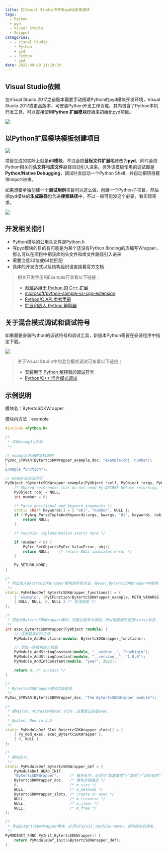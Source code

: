 ```yaml
---
title: 在Visual Studio中开发pyd动态库模块
tags:
  - Python
  - pyd
  - Visual Studio
  - Snippet
categories:
  - - Visual Studio
    - Python
    - pyd
  - - Python
    - pyd
date: 2022-09-08 11:10:30
---
```



## Visual Studio依赖

在Visual Studio 2017之前版本需要手动搭建Python的pyd模块开发环境，Visual Studio 2017或更高版本，可安装Python开发工作负载，其内包含了Python本机开发工具，可以直接使用**Python 扩展模块**模板来初始化pyd项目。

![](../images/post/visual_studio_pyd_dev/visual_studio_install_python_dev_tool.png)

## 以Python扩展模块模板创建项目

![](../images/post/visual_studio_pyd_dev/visual_studio_create_pyd_project.png)

项目生成的实际上就是**dll模块**，不过会把**目标文件扩展名**修改为**pyd**，同时会把Python相关的**头文件**和**库文件**路径自动引入进来。另外该模板使用的调试器是**Python/Native Debugging**，调试时会启动一个Python Shell，并自动把项目模块import进来。

如果想要单独创建一个**测试用例**项目可以这么做，创建一个Python子项目，然后把pyd模块的**生成路径**包含进**搜索路径**中，不过一般可能没这个必要，看实际需求。

![](../images/post/visual_studio_pyd_dev/testcase_subproject.png)

## 开发相关指引

- Python模块的公用头文件是Python.h
- 写pyd模块的目的有可能是为某个还没有Python Binding的库编写Wrapper，那么可以在项目中把该库的头文件和库文件路径引入进来
- 需要注意32位或64位匹配
- 具体的开发方式以及结构组织请直接看官方文档

> 相关开发手册和Example可查看以下链接：
>
> - [创建适用于 Python 的 C++ 扩展](https://docs.microsoft.com/zh-cn/visualstudio/python/working-with-c-cpp-python-in-visual-studio?view=vs-2022)
> - [microsoft/python-sample-vs-cpp-extension](https://github.com/Microsoft/python-sample-vs-cpp-extension)
> - [Python/C API 参考手册](https://docs.python.org/zh-cn/3/c-api/index.html)
> - [扩展和嵌入 Python 解释器](https://docs.python.org/zh-cn/3/extending/index.html)

## 关于混合模式调试和调试符号

如果需要安装Python的调试符号和调试工具，新版本Python需要在安装程序中指定下载。

![](../images/post/visual_studio_pyd_dev/python_installer_debug_symbol_and_tool.png)

> 关于Visual Studio中的混合模式调试可查看以下链接：
>
> - [安装用于 Python 解释器的调试符号](https://docs.microsoft.com/zh-cn/visualstudio/python/debugging-symbols-for-mixed-mode-c-cpp-python?view=vs-2022)
> - [Python/C++ 混合模式调试](https://docs.microsoft.com/zh-cn/visualstudio/python/debugging-mixed-mode-c-cpp-python-in-visual-studio?view=vs-2022)

## 示例说明

模块名：BytertcSDKWrapper

模块内方法：example

```c++
#include <Python.h>

/*
 * 实现example方法.
 */

// example方法的文档说明
PyDoc_STRVAR(BytertcSDKWrapper_example_doc, "example(obj, number)\
\
Example function");

// example方法实现
PyObject *BytertcSDKWrapper_example(PyObject *self, PyObject *args, PyObject *kwargs) {
    /* Shared references that do not need Py_DECREF before returning. */
    PyObject *obj = NULL;
    int number = 0;

    /* Parse positional and keyword arguments */
    static char* keywords[] = { "obj", "number", NULL };
    if (!PyArg_ParseTupleAndKeywords(args, kwargs, "Oi", keywords, &obj, &number)) {
        return NULL;
    }

    /* Function implementation starts here */

    if (number < 0) {
        PyErr_SetObject(PyExc_ValueError, obj);
        return NULL;    /* return NULL indicates error */
    }

    Py_RETURN_NONE;
}

/*
 * 列出加入BytertcSDKWrapper模块的所有方法，在exec_BytertcSDKWrapper中使用.
 */
static PyMethodDef BytertcSDKWrapper_functions[] = {
    { "example", (PyCFunction)BytertcSDKWrapper_example, METH_VARARGS | METH_KEYWORDS, BytertcSDKWrapper_example_doc },
    { NULL, NULL, 0, NULL } /* 标注结尾 */
};

/*
 * 初始化BytertcSDKWrapper模块，可能会被多次调用，所以需要避免使用static状态.
 */
int exec_BytertcSDKWrapper(PyObject *module) {
    // 注册要添加的方法
    PyModule_AddFunctions(module, BytertcSDKWrapper_functions);

    // 添加一些模块的元信息
    PyModule_AddStringConstant(module, "__author__", "huzhiqin");
    PyModule_AddStringConstant(module, "__version__", "1.0.0");
    PyModule_AddIntConstant(module, "year", 2022);

    return 0; /* success */
}

/*
 * BytertcSDKWrapper模块文档信息.
 */
PyDoc_STRVAR(BytertcSDKWrapper_doc, "The BytertcSDKWrapper module");

/*
 * 模块slot，有create和exec slot，这里登记的是exec.
 *
 * @notes: New in 3.5
 */
static PyModuleDef_Slot BytertcSDKWrapper_slots[] = {
    { Py_mod_exec, exec_BytertcSDKWrapper },
    { 0, NULL }
};

/*
 * 模块定义.
 */
static PyModuleDef BytertcSDKWrapper_def = {
    PyModuleDef_HEAD_INIT,
    "BytertcSDKWrapper",     /* 模块名字，必须与“配置属性”>“常规”>“目标名称”一致 */
    BytertcSDKWrapper_doc,   /* 模块文档描述 */
    0,                       /* m_size */
    NULL,                    /* m_methods */
    BytertcSDKWrapper_slots, /* create or exec */
    NULL,                    /* m_traverse */
    NULL,                    /* m_clear */
    NULL,                    /* m_free */
};

/*
 * 导出BytertcSDKWrapper模块，必须以PyInit_<module-name>，这样的方式命名.
 */
PyMODINIT_FUNC PyInit_BytertcSDKWrapper() {
    return PyModuleDef_Init(&BytertcSDKWrapper_def);
}
```

